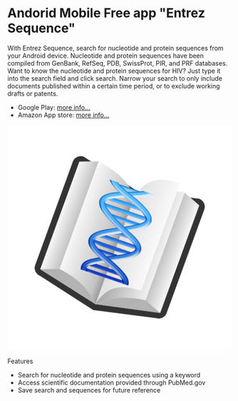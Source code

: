 # Andorid Mobile Free app "Entrez Sequence"

With Entrez Sequence, search for nucleotide and protein sequences from your Android device. Nucleotide and protein sequences have been compiled from GenBank, RefSeq, PDB, SwissProt, PIR, and PRF databases. Want to know the nucleotide and protein sequences for HIV? Just type it into the search field and click search. Narrow your search to only include documents published within a certain time period, or to exclude working drafts or patents.

* Google Play: [more info...](https://play.google.com/store/apps/details?id=com.bim.es)
* Amazon App store: [more info...](https://www.amazon.com/Web-Solutions-Entrez-Sequence/dp/B004JK05Q6/ref=sr_1_12?qid=1576253379&refinements=p_4%3AWeb+Solutions&s=mobile-apps&sr=1-12)

![alt text](https://github.com/hongpingliang/mobile_app_entrez_seq/blob/master/icon.png?raw=true "Entrez Sequence")


Features
* Search for nucleotide and protein sequences using a keyword
* Access scientific documentation provided through PubMed.gov
* Save search and sequences for future reference
